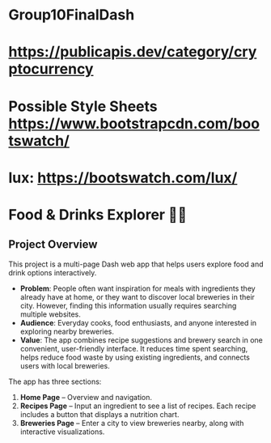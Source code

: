 # Group10FinalDash

# https://publicapis.dev/category/cryptocurrency

# Possible Style Sheets https://www.bootstrapcdn.com/bootswatch/
# lux: https://bootswatch.com/lux/

# Food & Drinks Explorer 🍴🍺

## Project Overview
This project is a multi-page Dash web app that helps users explore food and drink options interactively.  
- **Problem**: People often want inspiration for meals with ingredients they already have at home, or they want to discover local breweries in their city. However, finding this information usually requires searching multiple websites.  
- **Audience**: Everyday cooks, food enthusiasts, and anyone interested in exploring nearby breweries.  
- **Value**: The app combines recipe suggestions and brewery search in one convenient, user-friendly interface. It reduces time spent searching, helps reduce food waste by using existing ingredients, and connects users with local breweries.

The app has three sections:
1. **Home Page** – Overview and navigation.  
2. **Recipes Page** – Input an ingredient to see a list of recipes. Each recipe includes a button that displays a nutrition chart.  
3. **Breweries Page** – Enter a city to view breweries nearby, along with interactive visualizations.  
